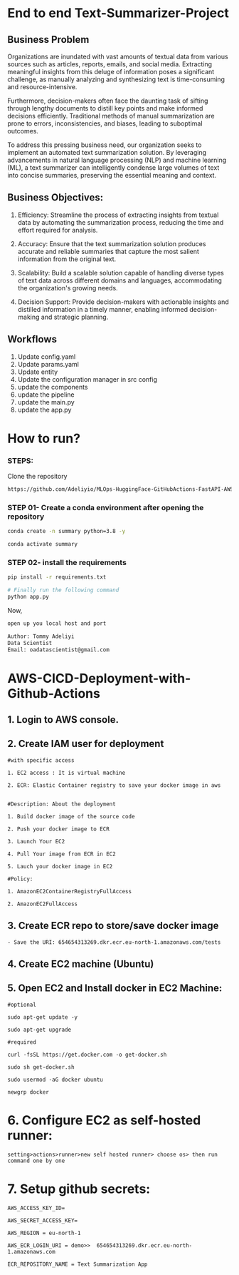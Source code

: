 # End to end Text-Summarizer-Project

## Business Problem


Organizations are inundated with vast amounts of textual data from various sources such as articles, reports, emails, and social media. Extracting meaningful insights from this deluge of information poses a significant challenge, as manually analyzing and synthesizing text is time-consuming and resource-intensive.

Furthermore, decision-makers often face the daunting task of sifting through lengthy documents to distill key points and make informed decisions efficiently. Traditional methods of manual summarization are prone to errors, inconsistencies, and biases, leading to suboptimal outcomes.

To address this pressing business need, our organization seeks to implement an automated text summarization solution. By leveraging advancements in natural language processing (NLP) and machine learning (ML), a text summarizer can intelligently condense large volumes of text into concise summaries, preserving the essential meaning and context.


## Business Objectives:

1. Efficiency: Streamline the process of extracting insights from textual data by automating the summarization process, reducing the time and effort required for analysis.

2. Accuracy: Ensure that the text summarization solution produces accurate and reliable summaries that capture the most salient information from the original text.

3. Scalability: Build a scalable solution capable of handling diverse types of text data across different domains and languages, accommodating the organization's growing needs.

4. Decision Support: Provide decision-makers with actionable insights and distilled information in a timely manner, enabling informed decision-making and strategic planning.

## Workflows

1. Update config.yaml
2. Update params.yaml
3. Update entity
4. Update the configuration manager in src config
5. update the components
6. update the pipeline
7. update the main.py
8. update the app.py


# How to run?
### STEPS:

Clone the repository

```bash
https://github.com/Adeliyio/MLOps-HuggingFace-GitHubActions-FastAPI-AWS
```
### STEP 01- Create a conda environment after opening the repository

```bash
conda create -n summary python=3.8 -y
```

```bash
conda activate summary
```


### STEP 02- install the requirements
```bash
pip install -r requirements.txt
```


```bash
# Finally run the following command
python app.py
```

Now,
```bash
open up you local host and port
```


```bash
Author: Tommy Adeliyi
Data Scientist
Email: oadatascientist@gmail.com

```



# AWS-CICD-Deployment-with-Github-Actions

## 1. Login to AWS console.

## 2. Create IAM user for deployment

	#with specific access

	1. EC2 access : It is virtual machine

	2. ECR: Elastic Container registry to save your docker image in aws


	#Description: About the deployment

	1. Build docker image of the source code

	2. Push your docker image to ECR

	3. Launch Your EC2 

	4. Pull Your image from ECR in EC2

	5. Lauch your docker image in EC2

	#Policy:

	1. AmazonEC2ContainerRegistryFullAccess

	2. AmazonEC2FullAccess

	
## 3. Create ECR repo to store/save docker image
    - Save the URI: 654654313269.dkr.ecr.eu-north-1.amazonaws.com/tests

	
## 4. Create EC2 machine (Ubuntu) 

## 5. Open EC2 and Install docker in EC2 Machine:
	
	
	#optional

	sudo apt-get update -y

	sudo apt-get upgrade
	
	#required

	curl -fsSL https://get.docker.com -o get-docker.sh

	sudo sh get-docker.sh

	sudo usermod -aG docker ubuntu

	newgrp docker
	
# 6. Configure EC2 as self-hosted runner:
    setting>actions>runner>new self hosted runner> choose os> then run command one by one


# 7. Setup github secrets:

    AWS_ACCESS_KEY_ID=

    AWS_SECRET_ACCESS_KEY=

    AWS_REGION = eu-north-1

    AWS_ECR_LOGIN_URI = demo>>  654654313269.dkr.ecr.eu-north-1.amazonaws.com

    ECR_REPOSITORY_NAME = Text Summarization App
